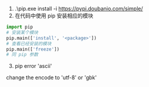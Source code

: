  1. .\pip.exe install -i https://pypi.doubanio.com/simple/
 2. 在代码中使用 pip 安装相应的模块

 ```python
import pip
# 安装某个模块
pip.main(['install', '<package>'])
# 查看已经安装的模块
pip.main(['freeze'])
# 同 pip 参数
 ```

3. pip error 'ascii'

change the encode to 'utf-8' or 'gbk'
